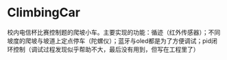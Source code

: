 # ClimbingCar
校内电信杯比赛控制题的爬坡小车。主要实现的功能：循迹（红外传感器）；不同坡度的爬坡与坡道上定点停车（陀螺仪）；蓝牙与oled都是为了方便调试；pid闭环控制（调试过程发现似乎帮助不大，最后没有用到，但写在工程里了）
